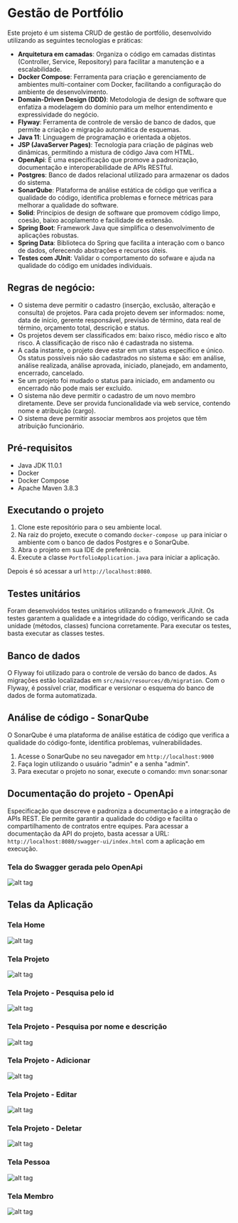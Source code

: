 # Gestão de Portfólio

Este projeto é um sistema CRUD de gestão de portfólio, desenvolvido utilizando as seguintes tecnologias e práticas:

- **Arquitetura em camadas**: Organiza o código em camadas distintas (Controller, Service, Repository) para facilitar a manutenção e a escalabilidade.
- **Docker Compose**: Ferramenta para criação e gerenciamento de ambientes multi-container com Docker, facilitando a configuração do ambiente de desenvolvimento.
- **Domain-Driven Design (DDD)**: Metodologia de design de software que enfatiza a modelagem do domínio para um melhor entendimento e expressividade do negócio.
- **Flyway**: Ferramenta de controle de versão de banco de dados, que permite a criação e migração automática de esquemas.
- **Java 11**: Linguagem de programação e orientada a objetos.
- **JSP (JavaServer Pages)**: Tecnologia para criação de páginas web dinâmicas, permitindo a mistura de código Java com HTML.
- **OpenApi**: É uma especificação que promove a padronização, documentação e interoperabilidade de APIs RESTful.
- **Postgres**: Banco de dados relacional utilizado para armazenar os dados do sistema.
- **SonarQube**: Plataforma de análise estática de código que verifica a qualidade do código, identifica problemas e fornece métricas para melhorar a qualidade do software.
- **Solid**: Princípios de design de software que promovem código limpo, coesão, baixo acoplamento e facilidade de extensão.
- **Spring Boot**: Framework Java que simplifica o desenvolvimento de aplicações robustas.
- **Spring Data**: Biblioteca do Spring que facilita a interação com o banco de dados, oferecendo abstrações e recursos úteis.
- **Testes com JUnit**: Validar o comportamento do sofware e ajuda na qualidade do código em unidades individuais.

## Regras de negócio:
- O sistema deve permitir o cadastro (inserção, exclusão, alteração e consulta) de projetos. Para cada projeto devem ser informados: nome, data de início, gerente responsável, previsão de término, data real de término, orçamento total, descrição e status.
- Os projetos devem ser classificados em: baixo risco, médio risco e alto risco. A classificação de risco não é cadastrada no sistema.
- A cada instante, o projeto deve estar em um status específico e único. Os status possíveis não são cadastrados no sistema e são: em análise, análise realizada, análise aprovada, iniciado, planejado, em andamento, encerrado, cancelado.
- Se um projeto foi mudado o status para iniciado, em andamento ou encerrado não pode mais ser excluído.
- O sistema não deve permitir o cadastro de um novo membro diretamente. Deve ser provida funcionalidade via web service, contendo nome e atribuição (cargo).
- O sistema deve permitir associar membros aos projetos que têm atribuição funcionário.


## Pré-requisitos

- Java JDK 11.0.1
- Docker
- Docker Compose
- Apache Maven 3.8.3

## Executando o projeto

1. Clone este repositório para o seu ambiente local.
2. Na raiz do projeto, execute o comando `docker-compose up` para iniciar o ambiente com o banco de dados Postgres e o SonarQube.
3. Abra o projeto em sua IDE de preferência.
4. Execute a classe `PortfolioApplication.java` para iniciar a aplicação.

Depois é só acessar a url `http://localhost:8080`.

## Testes unitários

Foram desenvolvidos testes unitários utilizando o framework JUnit. Os testes garantem a qualidade e a integridade do código, verificando se cada unidade (métodos, classes) funciona corretamente. Para executar os testes, basta executar as classes testes.

## Banco de dados

O Flyway foi utilizado para o controle de versão do banco de dados. As migrações estão localizadas em `src/main/resources/db/migration`. Com o Flyway, é possível criar, modificar e versionar o esquema do banco de dados de forma automatizada.

## Análise de código - SonarQube

O SonarQube é uma plataforma de análise estática de código que verifica a qualidade do código-fonte, identifica problemas, vulnerabilidades.

1. Acesse o SonarQube no seu navegador em `http://localhost:9000`
2. Faça login utilizando o usuário "admin" e a senha "admin".
3. Para executar o projeto no sonar, execute o comando: mvn sonar:sonar

## Documentação do projeto - OpenApi

Especificação que descreve e padroniza a documentação e a integração de APIs REST. Ele permite garantir a qualidade do código e facilita o compartilhamento de contratos entre equipes. Para acessar a documentação da API do projeto, basta acessar a URL: `http://localhost:8080/swagger-ui/index.html` com a aplicação em execução.

### Tela do Swagger gerada pelo OpenApi
![alt tag](https://github.com/xcarlosr/portfolio/blob/main/imagens/open-api-swagger.png?raw=true)


## Telas da Aplicação

### Tela Home
![alt tag](https://github.com/xcarlosr/portfolio/blob/main/imagens/home.png?raw=true)


### Tela Projeto
![alt tag](https://github.com/xcarlosr/portfolio/blob/main/imagens/projetos.png?raw=true)


### Tela Projeto - Pesquisa pelo id
![alt tag](https://github.com/xcarlosr/portfolio/blob/main/imagens/projeto_pesquisa_id.png?raw=true)


### Tela Projeto - Pesquisa por nome e descrição
![alt tag](https://github.com/xcarlosr/portfolio/blob/main/imagens/projeto_pesquisa_descricao.png?raw=true)


### Tela Projeto - Adicionar
![alt tag](https://github.com/xcarlosr/portfolio/blob/main/imagens/projeto_adicionar.png?raw=true)


### Tela Projeto - Editar
![alt tag](https://github.com/xcarlosr/portfolio/blob/main/imagens/projeto_editar.png?raw=true)


### Tela Projeto - Deletar
![alt tag](https://github.com/xcarlosr/portfolio/blob/main/imagens/projeto_deletar.png?raw=true)


### Tela Pessoa
![alt tag](https://github.com/xcarlosr/portfolio/blob/main/imagens/pessoas.png?raw=true)


### Tela Membro
![alt tag](https://github.com/xcarlosr/portfolio/blob/main/imagens/membros.png?raw=true)